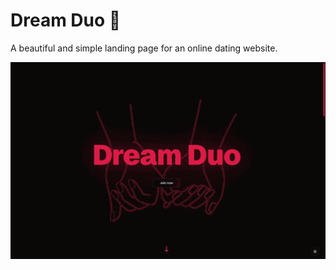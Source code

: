 # Dream Duo 🫦

A beautiful and simple landing page for an online dating website.

![dream-duo demo](./.github/media/demo.gif)

